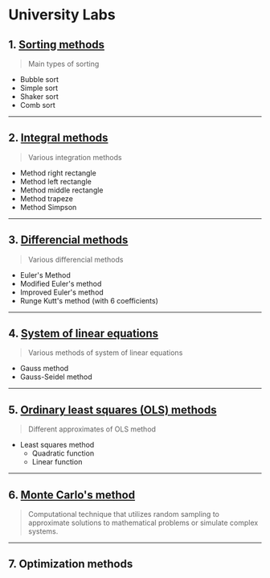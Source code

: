 # University Labs

## 1. [Sorting methods](Lab1/readme.md)

> Main types of sorting

- Bubble sort
- Simple sort
- Shaker sort
- Comb sort

---

## 2. [Integral methods](Lab2/readme.md)

> Various integration methods

- Method right rectangle
- Method left rectangle
- Method middle rectangle
- Method trapeze
- Method Simpson

---

## 3. [Differencial methods](Lab3/readme.md)

> Various differencial methods

- Euler's Method 
- Modified Euler's method 
- Improved Euler's method
- Runge Kutt's method (with 6 coefficients)

---

## 4. [System of linear equations](Lab4/readme.md)

> Various methods of system of linear equations

- Gauss method
- Gauss-Seidel method

---

## 5. [Ordinary least squares (OLS) methods](Lab5/readme.md)

> Different approximates of OLS method

- Least squares method
  - Quadratic function
  - Linear function  
---

## 6. [Monte Carlo's method](Lab6/readme.md)

> Computational technique that utilizes random sampling to approximate solutions to mathematical problems or simulate complex systems.

---

## 7. Optimization methods